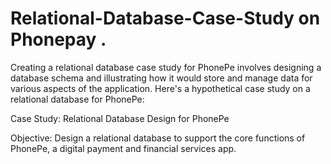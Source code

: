 # Relational-Database-Case-Study on Phonepay .
Creating a relational database case study for PhonePe involves designing a database schema and illustrating how it would store and manage data for various aspects of the application. Here's a hypothetical case study on a relational database for PhonePe:

Case Study: Relational Database Design for PhonePe

Objective:
Design a relational database to support the core functions of PhonePe, a digital payment and financial services app.
